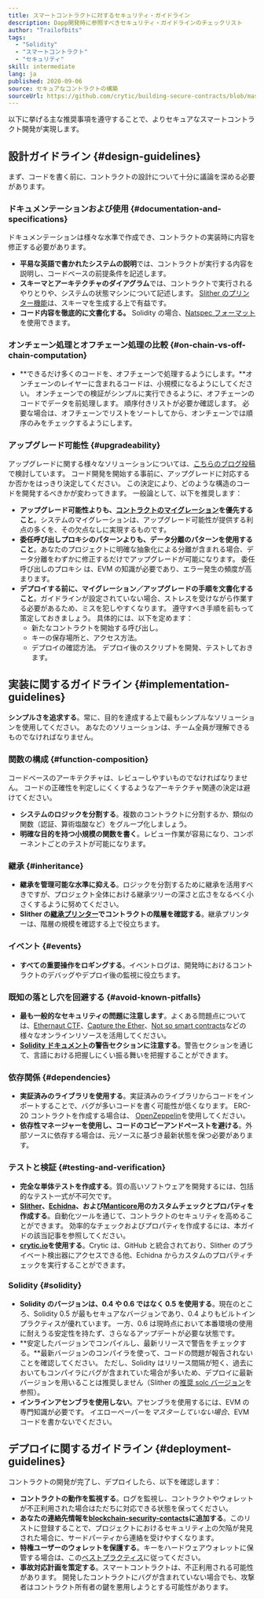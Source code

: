 ```yaml
---
title: スマートコントラクトに対するセキュリティ・ガイドライン
description: Dapp開発時に参照すべきセキュリティ・ガイドラインのチェックリスト
author: "Trailofbits"
tags:
  - "Solidity"
  - "スマートコントラクト"
  - "セキュリティ"
skill: intermediate
lang: ja
published: 2020-09-06
source: セキュアなコントラクトの構築
sourceUrl: https://github.com/crytic/building-secure-contracts/blob/master/development-guidelines/guidelines.md
---
```


以下に挙げる主な推奨事項を遵守することで、よりセキュアなスマートコントラクト開発が実現します。

## 設計ガイドライン \{#design-guidelines}

まず、コードを書く前に、コントラクトの設計について十分に議論を深める必要があります。

### ドキュメンテーションおよび使用 \{#documentation-and-specifications}

ドキュメンテーションは様々な水準で作成でき、コントラクトの実装時に内容を修正する必要があります。

- **平易な英語で書かれたシステムの説明**では、コントラクトが実行する内容を説明し、コードベースの前提条件を記述します。
- **スキーマとアーキテクチャのダイアグラム**では、コントラクトで実行されるやりとりや、システムの状態マシンについて記述します。 [Slither のプリンター機能](https://github.com/crytic/slither/wiki/Printer-documentation)は、スキーマを生成する上で有益です。
- **コード内容を徹底的に文書化する。** Solidity の場合、[Natspec フォーマット](https://solidity.readthedocs.io/en/develop/natspec-format.html)を使用できます。

### オンチェーン処理とオフチェーン処理の比較 \{#on-chain-vs-off-chain-computation}

- **できるだけ多くのコードを、オフチェーンで処理するようにします。**オンチェーンのレイヤーに含まれるコードは、小規模になるようにしてください。 オンチェーンでの検証がシンプルに実行できるように、オフチェーンのコードでデータを前処理します。 順序付きリストが必要か確認します。 必要な場合は、オフチェーンでリストをソートしてから、オンチェーンでは順序のみをチェックするようにします。

### アップグレード可能性 \{#upgradeability}

アップグレードに関する様々なソリューションについては、[こちらのブログ投稿](https://blog.trailofbits.com/2018/09/05/contract-upgrade-anti-patterns/)で検討しています。 コード開発を開始する事前に、アップグレードに対応するか否かをはっきり決定してください。 この決定により、どのような構造のコードを開発するべきかが変わってきます。 一般論として、以下を推奨します：

- **アップグレード可能性よりも、[コントラクトのマイグレーション](https://blog.trailofbits.com/2018/10/29/how-contract-migration-works/)を優先すること**。システムのマイグレーションは、アップグレード可能性が提供する利点の多くを、その欠点なしに実現するものです。
- **委任呼び出しプロキシのパターンよりも、データ分離のパターンを使用すること**。あなたのプロジェクトに明確な抽象化による分離が含まれる場合、データ分離をわずかに修正するだけでアップグレードが可能になります。 委任呼び出しのプロキシ は、EVM の知識が必要であり、エラー発生の頻度が高まります。
- **デプロイする前に、マイグレーション／アップグレードの手順を文書化すること**。ガイドラインが設定されていない場合、ストレスを受けながら作業する必要があるため、ミスを犯しやすくなります。 遵守すべき手順を前もって策定しておきましょう。 具体的には、以下を定めます：
  - 新たなコントラクトを開始する呼び出し。
  - キーの保存場所と、アクセス方法。
  - デプロイの確認方法。 デプロイ後のスクリプトを開発、テストしておきます。

## 実装に関するガイドライン \{#implementation-guidelines}

**シンプルさを追求する**。常に、目的を達成する上で最もシンプルなソリューションを使用してください。 あなたのソリューションは、チーム全員が理解できるものでなければなりません。

### 関数の構成 \{#function-composition}

コードベースのアーキテクチャは、レビューしやすいものでなければなりません。 コードの正確性を判定しにくくするようなアーキテクチャ関連の決定は避けてください。

- **システムのロジックを分割する**。複数のコントラクトに分割するか、類似の関数（認証、算術塩酸など）をグループ化しましょう。
- **明確な目的を持つ小規模の関数を書く**。レビュー作業が容易になり、コンポーネントごとのテストが可能になります。

### 継承 \{#inheritance}

- **継承を管理可能な水準に抑える**。ロジックを分割するために継承を活用すべきですが、プロジェクト全体における継承ツリーの深さと広さをなるべく小さくするように努めてください。
- **Slither の[継承プリンター](https://github.com/crytic/slither/wiki/Printer-documentation#inheritance-graph)でコントラクトの階層を確認する**。継承プリンターは、階層の規模を確認する上で役立ちます。

### イベント \{#events}

- **すべての重要操作をロギングする**。イベントログは、開発時におけるコントラクトのデバッグやデプロイ後の監視に役立ちます。

### 既知の落とし穴を回避する \{#avoid-known-pitfalls}

- **最も一般的なセキュリティの問題に注意します**。よくある問題点については、[Ethernaut CTF](https://ethernaut.openzeppelin.com/)、[Capture the Ether](https://capturetheether.com/)、[Not so smart contracts](https://github.com/crytic/not-so-smart-contracts/)などの様々なオンラインリソースを活用してください。
- **[Solidity ドキュメント](https://solidity.readthedocs.io/en/latest/)の警告セクションに注意する**。警告セクションを通じて、言語における把握しにくい振る舞いを把握することができます。

### 依存関係 \{#dependencies}

- **実証済みのライブラリを使用する**。実証済みのライブラリからコードをインポートすることで、バグが多いコードを書く可能性が低くなります。 ERC-20 コントラクトを作成する場合は、 [OpenZeppelin](https://github.com/OpenZeppelin/openzeppelin-contracts/tree/master/contracts/token/ERC20)を使用してください。
- **依存性マネージャーを使用し、コードのコピーアンドペーストを避ける**。外部ソースに依存する場合は、元ソースに基づき最新状態を保つ必要があります。

### テストと検証 \{#testing-and-verification}

- **完全な単体テストを作成する**。質の高いソフトウェアを開発するには、包括的なテスト一式が不可欠です。
- **[Slither](https://github.com/crytic/slither)、[Echidna](https://github.com/crytic/echidna)、および[Manticore](https://github.com/trailofbits/manticore)用のカスタムチェックとプロパティを作成する**。自動化ツールを通じて、コントラクトのセキュリティを高めることができます。 効率的なチェックおよびプロパティを作成するには、本ガイドの該当記事を参照してください。
- **[crytic.io](https://crytic.io/)を使用する**。Crytic は、GitHub と統合されており、Slither のプライベート検出器にアクセスできる他、Echidna からカスタムのプロパティチェックを実行することができます。

### Solidity \{#solidity}

- **Solidity のバージョンは、0.4 や 0.6 ではなく 0.5 を使用する**。現在のところ、Solidity 0.5 が最もセキュアなバージョンであり、0.4 よりもビルトインプラクティスが優れています。 一方、0.6 は現時点において本番環境の使用に耐えうる安定性を持たず、さらなるアップデートが必要な状態です。
- **安定したバージョンでコンパイルし、最新リリースで警告をチェックする。**最新バージョンのコンパイラを使って、コードの問題が報告されないことを確認してください。 ただし、Solidity はリリース間隔が短く、過去においてもコンパイラにバグが含まれていた場合が多いため、デプロイに最新バージョンを用いることは推奨しません（Slither の[推奨 solc バージョン](https://github.com/crytic/slither/wiki/Detector-Documentation#recommendation-33)を参照）。
- **インラインアセンブラを使用しない**。アセンブラを使用するには、EVM の専門知識が必要です。 イエローペーパーを*マスターしていない場合*、EVM コードを書かないでください。

## デプロイに関するガイドライン \{#deployment-guidelines}

コントラクトの開発が完了し、デプロイしたら、以下を確認します：

- **コントラクトの動作を監視する**。ログを監視し、コントラクトやウォレットが不正利用された場合はただちに対応できる状態を保ってください。
- **あなたの連絡先情報を[blockchain-security-contacts](https://github.com/crytic/blockchain-security-contacts)に追加する**。このリストに登録することで、プロジェクトにおけるセキュリティ上の欠陥が発見された場合に、サードパーティから連絡を受けやすくなります。
- **特権ユーザーのウォレットを保護する**。キーをハードウェアウォレットに保管する場合は、この[ベストプラクティス](https://blog.trailofbits.com/2018/11/27/10-rules-for-the-secure-use-of-cryptocurrency-hardware-wallets/)に従ってください。
- **事故対応計画を策定する**。スマートコントラクトは、不正利用される可能性があります。 開発したコントラクトにバグが含まれていない場合でも、攻撃者はコントラクト所有者の鍵を悪用しようとする可能性があります。
